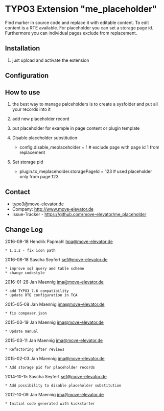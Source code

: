 # TYPO3 Extension "me_placeholder"

Find marker in source code and replace it with editable content. To edit content is a RTE available. For placeholder you can set a storage page id. Furthermore you can individual pages exclude from replacement.

## Installation

1. just upload and activate the extension

## Configuration

## How to use

1. the best way to manage palceholders is to create a sysfolder and put all your records into it
2. add new placeholder record
3. put placeholder for example in page content or plugin template

1. Disable placeholder substitution
	* config.disable_meplaceholder = 1 # exclude page with page id 1 from replacement

2. Set storage pid
	* plugin.tx_meplaceholder.storagePageId = 123 # used placeholder only from page 123

## Contact

* typo3@move-elevator.de
* Company: http://www.move-elevator.de
* Issue-Tracker - https://github.com/move-elevator/me_placeholder

## Change Log

2016-08-18 Hendrik Papmahl <hpa@move-elevator.de>

	* 1.1.2 - fix icon path

2016-08-18 Sascha Seyfert <sef@move-elevator.de>

	* improve sql query and table scheme
	* change codestyle

2016-01-26 Jan Maennig <jma@move-elevator.de>

	* add TYPO3 7.6 compatibility
	* update RTE configuration in TCA

2015-05-08 Jan Maennig <jma@move-elevator.de>

	* fix composer.json

2015-03-19 Jan Maennig <jma@move-elevator.de>

	* Update manual

2015-03-11 Jan Maennig <jma@move-elevator.de>

	* Refactoring after reviews

2015-02-03 Jan Maennig <jma@move-elevator.de>

	* Add storage pid for placeholder records

2014-10-15 Sascha Seyfert <sef@move-elevator.de>

	* Add possibility to disable placeholder substitution

2012-10-09  Jan Maennig  <jma@move-elevator.de>

	* Initial code generated with kickstarter
